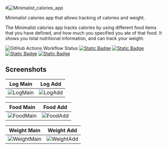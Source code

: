 #![Minimalist_calories_app](https://github.com/user-attachments/assets/4bb06532-0dcb-4aa4-b87b-8444a7333cec)

Minimalist calories app that allows tracking of calories and weight.

The Minimalist calories app tracks calories by using different food items that you have defined, and how much you specified you ate of that food. It shows you total nutritional information, and can track your weight.

![GitHub Actions Workflow Status](https://img.shields.io/github/actions/workflow/status/LodewykRoux/minimalist-calories-app/dart.yml?branch=main&label=Build%20%26%20Test&color=fff)
[![Static Badge](https://img.shields.io/badge/flutter-v3.16.3-blue?logo=flutter&logoColor=white&color=%2302569B)](https://github.com/flutter/flutter)
[![Static Badge](https://img.shields.io/badge/dio-v5.4.3-blue?logoColor=white&color=%2302569B)]([https://pub.dev/packages/provider](https://pub.dev/packages/dio))
[![Static Badge](https://img.shields.io/badge/provider-v6.1.2-blue?logoColor=white&color=%2302569B)](https://pub.dev/packages/provider)
[![Static Badge](https://img.shields.io/badge/mockito-v5.4.4-blue?logoColor=white&color=%2302569B)](https://pub.dev/packages/mockito)

## Screenshots

| Log Main | Log Add |
|----------|---------|
| ![LogMain](https://github.com/user-attachments/assets/dc4677ac-88ee-4f7a-ab41-a440ec8b2116) | ![LogAdd](https://github.com/user-attachments/assets/7ac897b9-1c6b-41af-8a87-6e7b1716e951) |

| Food Main | Food Add |
|-----------|---------|
| ![FoodMain](https://github.com/user-attachments/assets/0aa90eb5-cd8d-41a2-a0ea-031c6a329e89) | ![FoodAdd](https://github.com/user-attachments/assets/43712d66-0048-4d47-a352-17285c4ea55d) |

| Weight Main | Weight Add |
|------------|-----------|
| ![WeightMain](https://github.com/user-attachments/assets/6f22db81-217b-4df6-9a7b-84b0abacd0a0) | ![WeightAdd](https://github.com/user-attachments/assets/0c386d5e-9195-40a8-a134-3361c0c2785a) |

